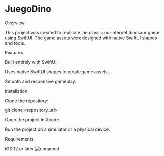 # JuegoDino

Overview

This project was created to replicate the classic no-internet dinosaur game using SwiftUI. The game assets were designed with native SwiftUI shapes and tools.

Features

Built entirely with SwiftUI.

Uses native SwiftUI shapes to create game assets.

Smooth and responsive gameplay.

Installation

Clone the repository:

git clone <repository_url>

Open the project in Xcode.

Run the project on a simulator or a physical device.

Requirements

iOS 12 or later
![unnamed](https://user-images.githubusercontent.com/23614069/192116499-a55b949c-fb44-4622-bf7d-3181dcb29563.png)

